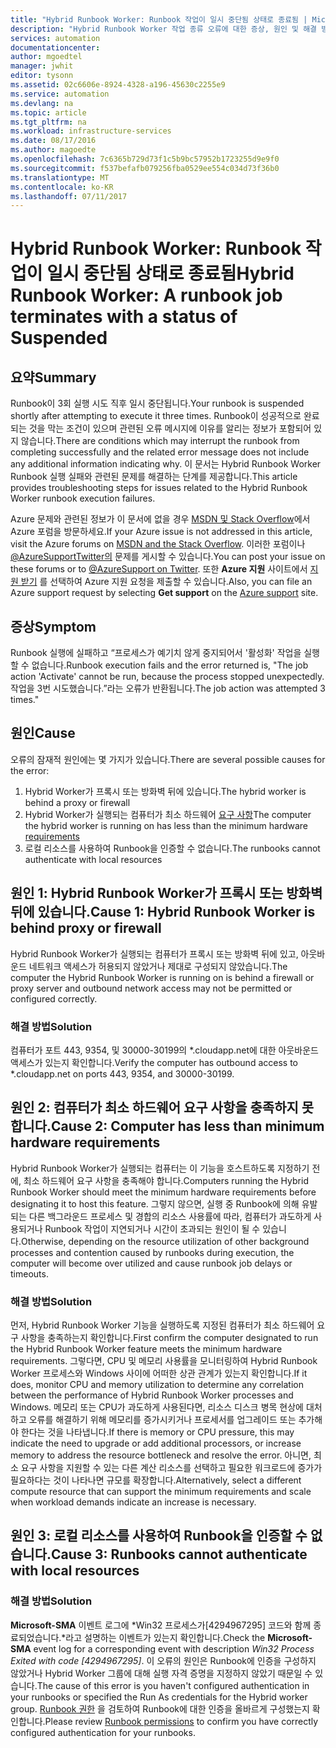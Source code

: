 ```yaml
---
title: "Hybrid Runbook Worker: Runbook 작업이 일시 중단됨 상태로 종료됨 | Microsoft Docs"
description: "Hybrid Runbook Worker 작업 종류 오류에 대한 증상, 원인 및 해결 방법."
services: automation
documentationcenter: 
author: mgoedtel
manager: jwhit
editor: tysonn
ms.assetid: 02c6606e-8924-4328-a196-45630c2255e9
ms.service: automation
ms.devlang: na
ms.topic: article
ms.tgt_pltfrm: na
ms.workload: infrastructure-services
ms.date: 08/17/2016
ms.author: magoedte
ms.openlocfilehash: 7c6365b729d73f1c5b9bc57952b1723255d9e9f0
ms.sourcegitcommit: f537befafb079256fba0529ee554c034d73f36b0
ms.translationtype: MT
ms.contentlocale: ko-KR
ms.lasthandoff: 07/11/2017
---
```

# <a name="hybrid-runbook-worker-a-runbook-job-terminates-with-a-status-of-suspended"></a><span data-ttu-id="38e78-103">Hybrid Runbook Worker: Runbook 작업이 일시 중단됨 상태로 종료됨</span><span class="sxs-lookup"><span data-stu-id="38e78-103">Hybrid Runbook Worker: A runbook job terminates with a status of Suspended</span></span>
## <a name="summary"></a><span data-ttu-id="38e78-104">요약</span><span class="sxs-lookup"><span data-stu-id="38e78-104">Summary</span></span>
<span data-ttu-id="38e78-105">Runbook이 3회 실행 시도 직후 일시 중단됩니다.</span><span class="sxs-lookup"><span data-stu-id="38e78-105">Your runbook is suspended shortly after attempting to execute it three times.</span></span> <span data-ttu-id="38e78-106">Runbook이 성공적으로 완료되는 것을 막는 조건이 있으며 관련된 오류 메시지에 이유를 알리는 정보가 포함되어 있지 않습니다.</span><span class="sxs-lookup"><span data-stu-id="38e78-106">There are conditions which may interrupt the runbook from completing successfully and the related error message does not include any additional information indicating why.</span></span> <span data-ttu-id="38e78-107">이 문서는 Hybrid Runbook Worker Runbook 실행 실패와 관련된 문제를 해결하는 단계를 제공합니다.</span><span class="sxs-lookup"><span data-stu-id="38e78-107">This article provides troubleshooting steps for issues related to the Hybrid Runbook Worker runbook execution failures.</span></span>

<span data-ttu-id="38e78-108">Azure 문제와 관련된 정보가 이 문서에 없을 경우 [MSDN 및 Stack Overflow](https://azure.microsoft.com/support/forums/)에서 Azure 포럼을 방문하세요.</span><span class="sxs-lookup"><span data-stu-id="38e78-108">If your Azure issue is not addressed in this article, visit the Azure forums on [MSDN and the Stack Overflow](https://azure.microsoft.com/support/forums/).</span></span> <span data-ttu-id="38e78-109">이러한 포럼이나 [@AzureSupportTwitter의](https://twitter.com/AzureSupport) 문제를 게시할 수 있습니다.</span><span class="sxs-lookup"><span data-stu-id="38e78-109">You can post your issue on these forums or to [@AzureSupport on Twitter](https://twitter.com/AzureSupport).</span></span> <span data-ttu-id="38e78-110">또한 **Azure 지원** 사이트에서 [지원 받기](https://azure.microsoft.com/support/options/) 를 선택하여 Azure 지원 요청을 제출할 수 있습니다.</span><span class="sxs-lookup"><span data-stu-id="38e78-110">Also, you can file an Azure support request by selecting **Get support** on the [Azure support](https://azure.microsoft.com/support/options/) site.</span></span>

## <a name="symptom"></a><span data-ttu-id="38e78-111">증상</span><span class="sxs-lookup"><span data-stu-id="38e78-111">Symptom</span></span>
<span data-ttu-id="38e78-112">Runbook 실행에 실패하고 “프로세스가 예기치 않게 중지되어서 '활성화' 작업을 실행할 수 없습니다.</span><span class="sxs-lookup"><span data-stu-id="38e78-112">Runbook execution fails and the error returned is, "The job action 'Activate' cannot be run, because the process stopped unexpectedly.</span></span> <span data-ttu-id="38e78-113">작업을 3번 시도했습니다.”라는 오류가 반환됩니다.</span><span class="sxs-lookup"><span data-stu-id="38e78-113">The job action was attempted 3 times."</span></span>

## <a name="cause"></a><span data-ttu-id="38e78-114">원인</span><span class="sxs-lookup"><span data-stu-id="38e78-114">Cause</span></span>
<span data-ttu-id="38e78-115">오류의 잠재적 원인에는 몇 가지가 있습니다.</span><span class="sxs-lookup"><span data-stu-id="38e78-115">There are several possible causes for the error:</span></span> 

1. <span data-ttu-id="38e78-116">Hybrid Worker가 프록시 또는 방화벽 뒤에 있습니다.</span><span class="sxs-lookup"><span data-stu-id="38e78-116">The hybrid worker is behind a proxy or firewall</span></span>
2. <span data-ttu-id="38e78-117">Hybrid Worker가 실행되는 컴퓨터가 최소 하드웨어 [요구 사항](automation-hybrid-runbook-worker.md#hybrid-runbook-worker-requirements)</span><span class="sxs-lookup"><span data-stu-id="38e78-117">The computer the hybrid worker is running on has less than the minimum hardware [requirements](automation-hybrid-runbook-worker.md#hybrid-runbook-worker-requirements)</span></span> 
3. <span data-ttu-id="38e78-118">로컬 리소스를 사용하여 Runbook을 인증할 수 없습니다.</span><span class="sxs-lookup"><span data-stu-id="38e78-118">The runbooks cannot authenticate with local resources</span></span>

## <a name="cause-1-hybrid-runbook-worker-is-behind-proxy-or-firewall"></a><span data-ttu-id="38e78-119">원인 1: Hybrid Runbook Worker가 프록시 또는 방화벽 뒤에 있습니다.</span><span class="sxs-lookup"><span data-stu-id="38e78-119">Cause 1: Hybrid Runbook Worker is behind proxy or firewall</span></span>
<span data-ttu-id="38e78-120">Hybrid Runbook Worker가 실행되는 컴퓨터가 프록시 또는 방화벽 뒤에 있고, 아웃바운드 네트워크 액세스가 허용되지 않았거나 제대로 구성되지 않았습니다.</span><span class="sxs-lookup"><span data-stu-id="38e78-120">The computer the Hybrid Runbook Worker is running on is behind a firewall or proxy server and outbound network access may not be permitted or configured correctly.</span></span>

### <a name="solution"></a><span data-ttu-id="38e78-121">해결 방법</span><span class="sxs-lookup"><span data-stu-id="38e78-121">Solution</span></span>
<span data-ttu-id="38e78-122">컴퓨터가 포트 443, 9354, 및 30000-30199의 *.cloudapp.net에 대한 아웃바운드 액세스가 있는지 확인합니다.</span><span class="sxs-lookup"><span data-stu-id="38e78-122">Verify the computer has outbound access to *.cloudapp.net on ports 443, 9354, and 30000-30199.</span></span> 

## <a name="cause-2-computer-has-less-than-minimum-hardware-requirements"></a><span data-ttu-id="38e78-123">원인 2: 컴퓨터가 최소 하드웨어 요구 사항을 충족하지 못합니다.</span><span class="sxs-lookup"><span data-stu-id="38e78-123">Cause 2: Computer has less than minimum hardware requirements</span></span>
<span data-ttu-id="38e78-124">Hybrid Runbook Worker가 실행되는 컴퓨터는 이 기능을 호스트하도록 지정하기 전에, 최소 하드웨어 요구 사항을 충족해야 합니다.</span><span class="sxs-lookup"><span data-stu-id="38e78-124">Computers running the Hybrid Runbook Worker should meet the minimum hardware requirements before designating it to host this feature.</span></span> <span data-ttu-id="38e78-125">그렇지 않으면, 실행 중 Runbook에 의해 유발되는 다른 백그라운드 프로세스 및 경합의 리소스 사용률에 따라, 컴퓨터가 과도하게 사용되거나 Runbook 작업이 지연되거나 시간이 초과되는 원인이 될 수 있습니다.</span><span class="sxs-lookup"><span data-stu-id="38e78-125">Otherwise, depending on the resource utilization of other background processes and contention caused by runbooks during execution, the computer will become over utilized and cause runbook job delays or timeouts.</span></span> 

### <a name="solution"></a><span data-ttu-id="38e78-126">해결 방법</span><span class="sxs-lookup"><span data-stu-id="38e78-126">Solution</span></span>
<span data-ttu-id="38e78-127">먼저, Hybrid Runbook Worker 기능을 실행하도록 지정된 컴퓨터가 최소 하드웨어 요구 사항을 충족하는지 확인합니다.</span><span class="sxs-lookup"><span data-stu-id="38e78-127">First confirm the computer designated to run the Hybrid Runbook Worker feature meets the minimum hardware requirements.</span></span>  <span data-ttu-id="38e78-128">그렇다면, CPU 및 메모리 사용률을 모니터링하여 Hybrid Runbook Worker 프로세스와 Windows 사이에 어떠한 상관 관계가 있는지 확인합니다.</span><span class="sxs-lookup"><span data-stu-id="38e78-128">If it does, monitor CPU and memory utilization to determine any correlation between the performance of Hybrid Runbook Worker processes and Windows.</span></span>  <span data-ttu-id="38e78-129">메모리 또는 CPU가 과도하게 사용된다면, 리소스 디스크 병목 현상에 대처하고 오류를 해결하기 위해 메모리를 증가시키거나 프로세서를 업그레이드 또는 추가해야 한다는 것을 나타냅니다.</span><span class="sxs-lookup"><span data-stu-id="38e78-129">If there is memory or CPU pressure, this may indicate the need to upgrade or add additional processors, or increase memory to address the resource bottleneck and resolve the error.</span></span> <span data-ttu-id="38e78-130">아니면, 최소 요구 사항을 지원할 수 있는 다른 계산 리소스를 선택하고 필요한 워크로드에 증가가 필요하다는 것이 나타나면 규모를 확장합니다.</span><span class="sxs-lookup"><span data-stu-id="38e78-130">Alternatively, select a different compute resource that can support the minimum requirements and scale when workload demands indicate an increase is necessary.</span></span>         

## <a name="cause-3-runbooks-cannot-authenticate-with-local-resources"></a><span data-ttu-id="38e78-131">원인 3: 로컬 리소스를 사용하여 Runbook을 인증할 수 없습니다.</span><span class="sxs-lookup"><span data-stu-id="38e78-131">Cause 3: Runbooks cannot authenticate with local resources</span></span>
### <a name="solution"></a><span data-ttu-id="38e78-132">해결 방법</span><span class="sxs-lookup"><span data-stu-id="38e78-132">Solution</span></span>
<span data-ttu-id="38e78-133">**Microsoft-SMA** 이벤트 로그에 *Win32 프로세스가[4294967295] 코드와 함께 종료되었습니다.*라고 설명하는 이벤트가 있는지 확인합니다.</span><span class="sxs-lookup"><span data-stu-id="38e78-133">Check the **Microsoft-SMA** event log for a corresponding event with description *Win32 Process Exited with code [4294967295]*.</span></span>  <span data-ttu-id="38e78-134">이 오류의 원인은 Runbook에 인증을 구성하지 않았거나 Hybrid Worker 그룹에 대해 실행 자격 증명을 지정하지 않았기 때문일 수 있습니다.</span><span class="sxs-lookup"><span data-stu-id="38e78-134">The cause of this error is you haven't configured authentication in your runbooks or specified the Run As credentials for the Hybrid worker group.</span></span>  <span data-ttu-id="38e78-135">[Runbook 권한](automation-hybrid-runbook-worker.md#runbook-permissions) 을 검토하여 Runbook에 대한 인증을 올바르게 구성했는지 확인합니다.</span><span class="sxs-lookup"><span data-stu-id="38e78-135">Please review [Runbook permissions](automation-hybrid-runbook-worker.md#runbook-permissions) to confirm you have correctly configured authentication for your runbooks.</span></span>  

